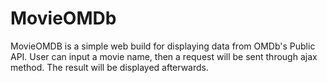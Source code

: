 # MovieOMDb

MovieOMDB is a simple web build for displaying data from OMDb's Public API. User can input a movie name, then a request will be sent through ajax method. The result will be displayed afterwards.
